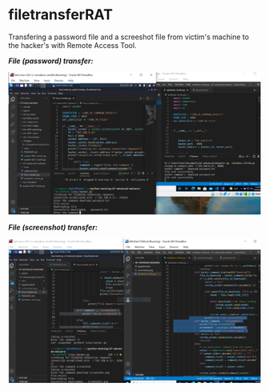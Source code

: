 # filetransferRAT

Transfering a password file and a screeshot file from victim's machine to the hacker's with Remote Access Tool.

***File (password) transfer:***

![](assets/downloadpassword.PNG)

***File (screenshot) transfer:***

![](assets/PyautoguiScreenshotRAT.PNG)
